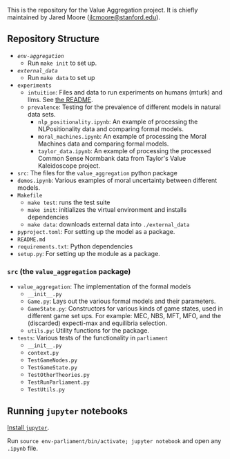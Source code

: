 
This is the repository for the Value Aggregation project. It is chiefly maintained by Jared Moore (jlcmoore@stanford.edu).

## Repository Structure

- *`env-aggregation`*
    - Run `make init` to set up.
- *`external_data`*
    - Run `make data` to set up    
- `experiments`
    - `intuition`: Files and data to run experiments on humans (mturk) and llms. See [the README](intuition/README.md).
    - `prevalence`: Testing for the prevalence of different models in natural data sets.
        - `nlp_positionality.ipynb`: An example of processing the NLPositionality data and comparing formal models.
        - `moral_machines.ipynb`: An example of processing the Moral Machines data and comparing formal models.
        - `taylor_data.ipynb`: An example of processing the processed Common Sense Normbank data from Taylor's Value Kaleidoscope project.
- `src`: The files for the `value_aggregation` python package
- `demos.ipynb`: Various examples of moral uncertainty between different models.
- `Makefile`
    - `make test`: runs the test suite
    - `make init`: initializes the virtual environment and installs dependencies
    - `make data`: downloads external data into `./external_data`
- `pyproject.toml`: For setting up the model as a package.
- `README.md`
- `requirements.txt`: Python dependencies
- `setup.py`: For setting up the module as a package.

### `src` (the `value_aggregation` package)

- `value_aggregation`: The implementation of the formal models
    - `__init__.py`
    - `Game.py`: Lays out the various formal models and their parameters.
    - `GameState.py`: Constructors for various kinds of game states, used in different game set ups. For example: MEC, NBS, MFT, MFO, and the (discarded) expecti-max and equilibria selection.
    - `utils.py`: Utility functions for the package.
- `tests`: Various tests of the functionality in `parliament`
    - `__init__.py`
    - `context.py`
    - `TestGameNodes.py`
    - `TestGameState.py`
    - `TestOtherTheories.py`
    - `TestRunParliament.py`
    - `TestUtils.py`

## Running `jupyter` notebooks

[Install `jupyter`](https://jupyter.org/install).

Run `source env-parliament/bin/activate; jupyter notebook` and open any `.ipynb` file.
